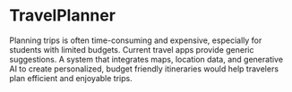 # TravelPlanner
Planning trips is often time-consuming and expensive, especially for students with limited budgets. Current travel apps provide generic suggestions. A system that integrates maps, location data, and generative AI to create personalized, budget friendly itineraries would help travelers plan efficient and enjoyable trips.
